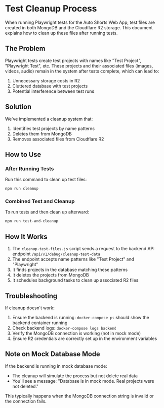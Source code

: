 # Test Cleanup Process

When running Playwright tests for the Auto Shorts Web App, test files are created in both MongoDB and the Cloudflare R2 storage. This document explains how to clean up these files after running tests.

## The Problem

Playwright tests create test projects with names like "Test Project", "Playwright Test", etc. These projects and their associated files (images, videos, audio) remain in the system after tests complete, which can lead to:

1. Unnecessary storage costs in R2
2. Cluttered database with test projects
3. Potential interference between test runs

## Solution 

We've implemented a cleanup system that:

1. Identifies test projects by name patterns
2. Deletes them from MongoDB
3. Removes associated files from Cloudflare R2

## How to Use

### After Running Tests

Run this command to clean up test files:

```bash
npm run cleanup
```

### Combined Test and Cleanup

To run tests and then clean up afterward:

```bash
npm run test-and-cleanup
```

## How It Works

1. The `cleanup-test-files.js` script sends a request to the backend API endpoint `/api/v1/debug/cleanup-test-data`
2. The endpoint accepts name patterns like "Test Project" and "Playwright"
3. It finds projects in the database matching these patterns
4. It deletes the projects from MongoDB
5. It schedules background tasks to clean up associated R2 files

## Troubleshooting

If cleanup doesn't work:

1. Ensure the backend is running: `docker-compose ps` should show the backend container running
2. Check backend logs: `docker-compose logs backend`
3. Verify the MongoDB connection is working (not in mock mode)
4. Ensure R2 credentials are correctly set up in the environment variables

## Note on Mock Database Mode

If the backend is running in mock database mode:
- The cleanup will simulate the process but not delete real data
- You'll see a message: "Database is in mock mode. Real projects were not deleted."

This typically happens when the MongoDB connection string is invalid or the connection fails. 